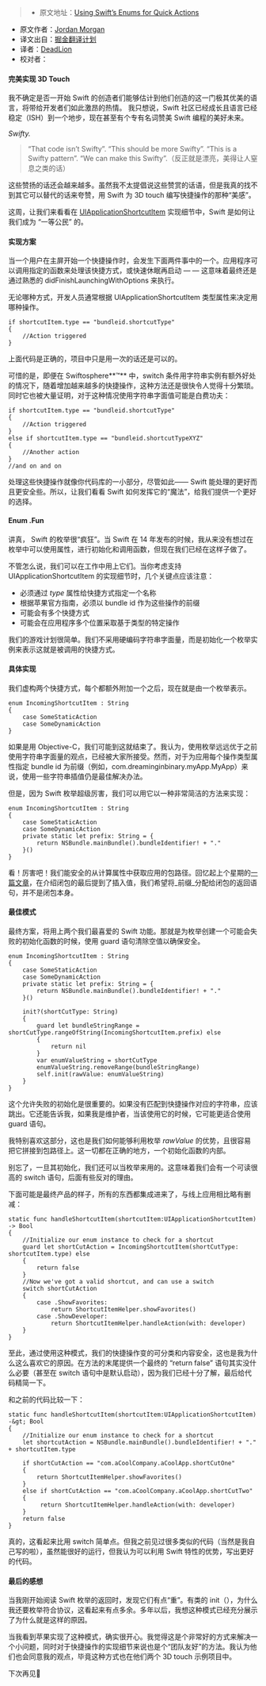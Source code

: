 > * 原文地址：[Using Swift’s Enums for Quick Actions](https://medium.com/the-traveled-ios-developers-guide/using-swifts-enums-for-quick-actions-a08c0f6d5b8b#.lbt8itrxd)
* 原文作者：[Jordan Morgan](https://medium.com/@JordanMorgan10?source=post_header_lockup)
* 译文出自：[掘金翻译计划](https://github.com/xitu/gold-miner)
* 译者：[DeadLion](https://github.com/DeadLion)
* 校对者：


#### 完美实现 3D Touch 

我不确定是否一开始 Swift 的创造者们能够估计到他们创造的这一门极其优美的语言，将带给开发者们如此激昂的热情。 我只想说，Swift 社区已经成长且语言已经稳定（ISH）到一个地步，现在甚至有个专有名词赞美 Swift 编程的美好未来。

_Swifty._

> “That code isn’t Swifty”. “This should be more Swifty”. “This is a Swifty pattern”. “We can make this Swifty”.（反正就是漂亮，美得让人窒息之类的话）

这些赞扬的话还会越来越多。虽然我不太提倡说这些赞赏的话语，但是我真的找不到其它可以替代的话来夸赞，用 Swift 为 3D touch 编写快捷操作的那种“美感”。

这周，让我们来看看在 [UIApplicationShortcutItem](https://developer.apple.com/library/ios/documentation/UIKit/Reference/UIApplicationShortcutItem_class/) 实现细节中，Swift 是如何让我们成为 “一等公民” 的。

#### 实现方案

当一个用户在主屏开始一个快捷操作时，会发生下面两件事中的一个。应用程序可以调用指定的函数来处理该快捷方式，或快速休眠再启动 — — 这意味着最终还是通过熟悉的 didFinishLaunchingWithOptions 来执行。

无论哪种方式，开发人员通常根据  UIApplicationShortcutItem 类型属性来决定用哪种操作。

```
if shortcutItem.type == "bundleid.shortcutType"
{
    //Action triggered
}
```

上面代码是正确的，项目中只是用一次的话还是可以的。

可惜的是，即便在 Swiftosphere**™** 中，switch 条件用字符串实例有额外好处的情况下，随着增加越来越多的快捷操作，这种方法还是很快令人觉得十分繁琐。同时它也被大量证明，对于这种情况使用字符串字面值可能是白费功夫：

```
if shortcutItem.type == "bundleid.shortcutType"
{
    //Action triggered
}
else if shortcutItem.type == "bundleid.shortcutTypeXYZ"
{
    //Another action
}
//and on and on
```

处理这些快捷操作就像你代码库的一小部分，尽管如此—— Swift 能处理的更好而且更安全些。所以，让我们看看 Swift 如何发挥它的“魔法”，给我们提供一个更好的选择。

#### Enum .Fun

讲真， Swift 的枚举很“疯狂”。当 Swift 在 14 年发布的时候，我从来没有想过在枚举中可以使用属性，进行初始化和调用函数，但现在我们已经在这样子做了。

不管怎么说，我们可以在工作中用上它们。当你考虑支持 UIApplicationShortcutItem 的实现细节时，几个关键点应该注意：

*  必须通过 _type_ 属性给快捷方式指定一个名称
*  根据苹果官方指南，必须以 bundle id 作为这些操作的前缀
*  可能会有多个快捷方式
*  可能会在应用程序多个位置采取基于类型的特定操作

我们的游戏计划很简单。我们不采用硬编码字符串字面量，而是初始化一个枚举实例来表示这就是被调用的快捷方式。

#### 具体实现

我们虚构两个快捷方式，每个都额外附加一个之后，现在就是由一个枚举表示。

```
enum IncomingShortcutItem : String
{
    case SomeStaticAction
    case SomeDynamicAction
}
```

如果是用 Objective-C，我们可能到这就结束了。我认为，使用枚举远远优于之前使用字符串字面量的观点，已经被大家所接受。然而，对于为应用每个操作类型属性指定 bundle id 为前缀（例如，com.dreaminginbinary.myApp.MyApp）来说，使用一些字符串插值仍是最佳解决办法。

但是，因为 Swift 枚举超级厉害，我们可以用它以一种非常简洁的方法来实现：

```
enum IncomingShortcutItem : String
{
    case SomeStaticAction
    case SomeDynamicAction
    private static let prefix: String = {
        return NSBundle.mainBundle().bundleIdentifier! + "."
    }()
}
```

看！厉害吧！我们能安全的从计算属性中获取应用的包路径。回忆起上个星期的[一篇文章](https://medium.com/the-traveled-ios-developers-guide/swift-initialization-with-closures-5ea177f65a5#.ar2zxzrfc)，在介绍闭包的最后提到了插入值，我们希望将_前缀_分配给闭包的返回语句，并不是闭包本身。

#### 最佳模式


最终方案，将用上两个我们最喜爱的 Swift 功能。那就是为枚举创建一个可能会失败的初始化函数的时候，使用 guard 语句清除空值以确保安全。

```
enum IncomingShortcutItem : String
{
    case SomeStaticAction
    case SomeDynamicAction
    private static let prefix: String = {
        return NSBundle.mainBundle().bundleIdentifier! + "."
    }()

    init?(shortCutType: String)
    {
        guard let bundleStringRange = shortCutType.rangeOfString(IncomingShortcutItem.prefix) else
        {
            return nil
        }
        var enumValueString = shortCutType
        enumValueString.removeRange(bundleStringRange)
        self.init(rawValue: enumValueString)
    }
}
```

这个允许失败的初始化是很重要的。如果没有匹配到快捷操作对应的字符串，应该跳出。它还能告诉我，如果我是维护者，当该使用它的时候，它可能更适合使用 guard 语句。

我特别喜欢这部分，这也是我们如何能够利用枚举 _rawValue_ 的优势，且很容易把它拼接到包路径上。这一切都在正确的地方，一个初始化函数的内部。

别忘了，一旦其初始化，我们还可以当枚举来用的。这意味着我们会有一个可读很高的 switch 语句，后面有些反对的理由。

下面可能是最终产品的样子，所有的东西都集成进来了，与线上应用相比略有删减：

```
static func handleShortcutItem(shortcutItem:UIApplicationShortcutItem) -> Bool
{
    //Initialize our enum instance to check for a shortcut
    guard let shortCutAction = IncomingShortcutItem(shortCutType: shortcutItem.type) else
    {
        return false
    }
    //Now we've got a valid shortcut, and can use a switch
    switch shortCutAction
    {
        case .ShowFavorites:
            return ShortcutItemHelper.showFavorites()
        case .ShowDeveloper:
            return ShortcutItemHelper.handleAction(with: developer)
    }
}
```


至此，通过使用这种模式，我们的快捷操作变的可分类和内容安全，这也是我为什么这么喜欢它的原因。在方法的末尾提供一个最终的 “return false” 语句其实没什么必要（甚至在 switch 语句中是默认启动），因为我们已经十分了解，最后给代码精简一下。

和之前的代码比较一下：

```
static func handleShortcutItem(shortcutItem:UIApplicationShortcutItem) -&gt; Bool
{
    //Initialize our enum instance to check for a shortcut
    let shortcutAction = NSBundle.mainBundle().bundleIdentifier! + "." + shortcutItem.type

    if shortCutAction == "com.aCoolCompany.aCoolApp.shortCutOne"
    {
        return ShortcutItemHelper.showFavorites()
    }
    else if shortCutAction == "com.aCoolCompany.aCoolApp.shortCutTwo"
    {
         return ShortcutItemHelper.handleAction(with: developer)
    }
    return false
}
```


真的，这看起来比用 switch 简单点。但我之前见过很多类似的代码（当然是我自己写的啦），虽然能很好的运行，但我认为可以利用 Swift 特性的优势，写出更好的代码。

#### 最后的感想


当我刚开始阅读 Swift 枚举的返回时，发现它们有点“重”。有类的 init（），为什么我还要枚举符合协议，这看起来有点多余。多年以后，我想这种模式已经充分展示了为什么就是这样的原因。

当我看到苹果实现了这种模式，确实很开心。我觉得这是个非常好的方式来解决一个小问题，同时对于快捷操作的实现细节来说也是个“团队友好”的方法。我认为他们也会同意我的观点，毕竟这种方式也在他们两个 3D touch 示例项目中。

下次再见👋
